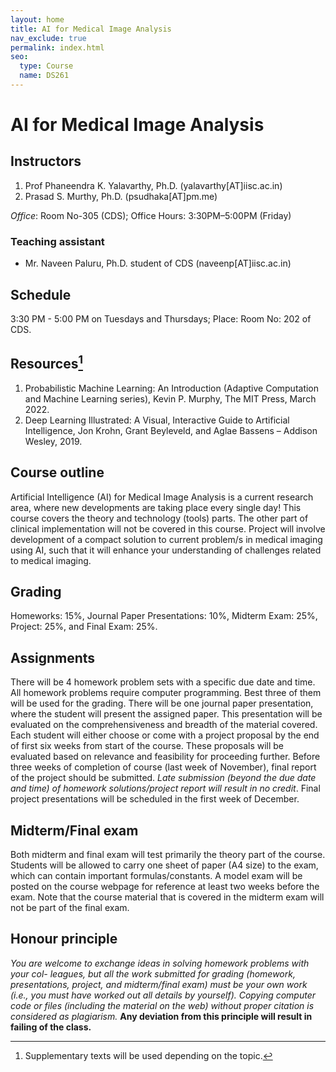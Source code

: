 ```yaml
---
layout: home
title: AI for Medical Image Analysis
nav_exclude: true
permalink: index.html
seo:
  type: Course
  name: DS261
---
```


# AI for Medical Image Analysis

## Instructors
1. Prof Phaneendra K. Yalavarthy, Ph.D. (yalavarthy[AT]iisc.ac.in) 
2. Prasad S. Murthy, Ph.D. (psudhaka[AT]pm.me)

_Office_: Room No-305 (CDS); Office Hours: 3:30PM–5:00PM (Friday)

### Teaching assistant
* Mr. Naveen Paluru, Ph.D. student of CDS (naveenp[AT]iisc.ac.in)

## Schedule

3:30 PM - 5:00 PM on Tuesdays and Thursdays; Place: Room No: 202 of CDS.

## Resources[^1]

1. Probabilistic Machine Learning: An Introduction (Adaptive Computation and Machine Learning series), Kevin P. Murphy, The MIT Press, March 2022.
2. Deep Learning Illustrated: A Visual, Interactive Guide to Artificial Intelligence, Jon Krohn, Grant Beyleveld, and Aglae Bassens – Addison Wesley, 2019.

## Course outline

Artificial Intelligence (AI) for Medical Image Analysis is a current research area, where new developments are taking place every single day! This course covers the theory and technology (tools) parts. The other part of clinical implementation will not be covered in this course. Project will involve development of a compact solution to current problem/s in medical imaging using AI, such that it will enhance your understanding of challenges related to medical imaging.

## Grading

Homeworks: 15%, Journal Paper Presentations: 10%, Midterm Exam: 25%, Project: 25%, and Final Exam: 25%.

## Assignments

There will be 4 homework problem sets with a specific due date and time. All homework problems require computer programming. Best three of them will be used for the grading. There will be one journal paper presentation, where the student will present the assigned paper. This presentation will be evaluated on the comprehensiveness and breadth of the material covered.
Each student will either choose or come with a project proposal by the end of first six weeks from start of the course. These proposals will be evaluated based on relevance and feasibility for proceeding further. Before three weeks of completion of course (last week of November), final report of the project should be submitted. _Late submission (beyond the due date and time) of homework solutions/project report will result in no credit_. Final project presentations will be scheduled in the first week of December.

## Midterm/Final exam

Both midterm and final exam will test primarily the theory part of the course. Students will be allowed to carry one sheet of paper (A4 size) to the exam, which can contain important formulas/constants. A model exam will be posted on the course webpage for reference at least two weeks before the exam.  Note that the course material that is covered in the midterm exam will not be part of the final exam.

## Honour principle

_You are welcome to exchange ideas in solving homework problems with your col-
leagues, but all the work submitted for grading (homework, presentations, project, and midterm/final
exam) must be your own work (i.e., you must have worked out all details by yourself). Copying computer
code or files (including the material on the web) without proper citation is considered as plagiarism._ **Any
deviation from this principle will result in failing of the class.**

[^1]: Supplementary texts will be used depending on the topic.
